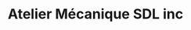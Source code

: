---
title: "Atelier Mécanique SDL inc"
url: /hawkesbury/atelier-mecanique-sdl-inc/
shop: car repair
---